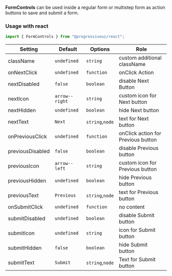**FormControls** can be used inside a regular form or multistep form as action buttons to save and submit a form.

### Usage with react

```js
import { FormControls } from "@progressiveui/react";
```

| Setting          | Default        | Options         | Role                               |
| ---------------- | -------------- | --------------- | ---------------------------------- |
| className        | `undefined`    | `string`        | custom additional className        |
| onNextClick      | `undefined`    | `function`      | onClick Action                     |
| nextDisabled     | `false`        | `boolean`       | disable Next Button                |
| nextIcon         | `arrow--right` | `string`        | custom icon for Next button        |
| nextHidden       | `undefined`    | `boolean`       | hide Next button                   |
| nextText         | `Next`         | `string`,`node` | text for Next button               |
| onPreviousClick  | `undefined`    | `function`      | onClick action for Previous button |
| previousDisabled | `false`        | `boolean`       | disable Previous button            |
| previousIcon     | `arrow--left`  | `string`        | custom icon for Previous button    |
| previousHidden   | `undefined`    | `boolean`       | hide Previous button               |
| previousText     | `Previous`     | `string`,`node` | text for Previous button           |
| onSubmitClick    | `undefined`    | `function`      | no content                         |
| submitDisabled   | `undefined`    | `boolean`       | disable Submit button              |
| submitIcon       | `undefined`    | `string`        | icon for Submit button             |
| submitHidden     | `false`        | `boolean`       | hide Submit button                 |
| submitText       | `Submit`       | `string`,`node` | Text for Submit button             |
